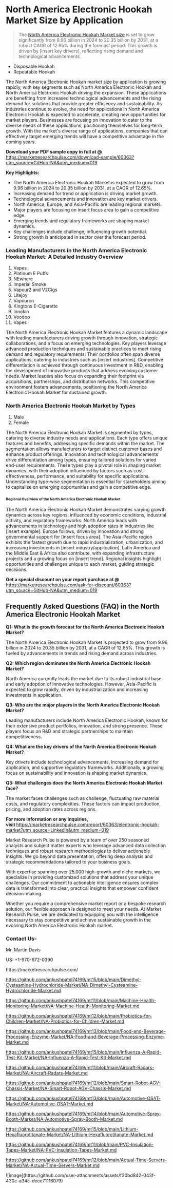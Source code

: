 <h1>North America Electronic Hookah Market&nbsp;Size by Application</h1><blockquote><p>The <a href="https://marketresearchpulse.com/download-sample/60363?utm_source=GitHub-NA&amp;utm_medium=019">North America Electronic Hookah Market size</a> is set to grow significantly from 9.96 billion in 2024 to 20.35 billion by 2031, at a robust CAGR of 12.65% during the forecast period. This growth is driven by [insert key drivers], reflecting rising demand and technological advancements.</p></blockquote><ul><li>Disposable Hookah<li> Repeatable Hookah</li></ul><p>The North America Electronic Hookah market size by application is growing rapidly, with key segments such as North America Electronic Hookah and North America Electronic Hookah driving the expansion. These applications are benefiting from increased technological advancements and the rising demand for solutions that provide greater efficiency and sustainability. As industries continue to evolve, the need for applications in North America Electronic Hookah is expected to accelerate, creating new opportunities for market players. Businesses are focusing on innovation to cater to the diverse needs of these applications, positioning themselves for long-term growth. With the market's diverse range of applications, companies that can effectively target emerging trends will have a competitive advantage in the coming years.</p><p><strong>Download your PDF sample copy in full at @ </strong><a href="https://marketresearchpulse.com/download-sample/60363?utm_source=GitHub-NA&amp;utm_medium=019">https://marketresearchpulse.com/download-sample/60363?utm_source=GitHub-NA&amp;utm_medium=019</a></p><p><strong>Key Highlights: </strong></p><ul><li>The North America Electronic Hookah Market is expected to grow from 9.96 billion in 2024 to 20.35 billion by 2031, at a CAGR of 12.65%.</li><li>Increasing demand for trend or application is driving market growth.</li><li>Technological advancements and innovation are key market drivers.</li><li>North America, Europe, and Asia-Pacific are leading regional markets.</li><li>Major players are focusing on insert focus area to gain a competitive edge.</li><li>Emerging trends and regulatory frameworks are shaping market dynamics.</li><li>Key challenges include challenge, influencing growth potential.</li><li>Strong growth is anticipated in sector over the forecast period.</li></ul><h3>Leading Manufacturers in the North America Electronic Hookah Market: A Detailed Industry Overview</h3><ol><li>Vapes</li><li>Platinum E Puffs</li><li>NEwhere</li><li>Imperial Smoke</li><li>Vapour2 and V2Cigs</li><li>Litejoy</li><li>Vapouron</li><li>Kingtons E-Cigarette</li><li>Innokin</li><li>Voodoo</li><li>Vapes</li></ol><div class="flex max-w-full flex-col flex-grow"><div class="min-h-8 text-message flex w-full flex-col items-end gap-2 whitespace-normal break-words [.text-message+&amp;]:mt-5" dir="auto" data-message-author-role="assistant" data-message-id="fd8432e4-4910-450d-b182-61b7bfb0a01f" data-message-model-slug="gpt-4o"><div class="flex w-full flex-col gap-1 empty:hidden first:pt-[3px]"><div class="markdown prose w-full break-words dark:prose-invert light"><p>The North America Electronic Hookah Market features a dynamic landscape with leading manufacturers driving growth through innovation, strategic collaborations, and a focus on emerging technologies. Key players leverage advanced production techniques and sustainable practices to meet rising demand and regulatory requirements. Their portfolios often span diverse applications, catering to industries such as [insert industries]. Competitive differentiation is achieved through continuous investment in R&amp;D, enabling the development of innovative products that address evolving customer needs. Market leaders also focus on expanding their footprint via acquisitions, partnerships, and distribution networks. This competitive environment fosters advancements, positioning the North America Electronic Hookah Market for sustained growth.</p></div></div></div></div><h3>North America Electronic Hookah Market by Types</h3><ol><li>Male<li> Female</li></ol><div class="flex max-w-full flex-col flex-grow"><div class="min-h-8 text-message flex w-full flex-col items-end gap-2 whitespace-normal break-words [.text-message+&amp;]:mt-5" dir="auto" data-message-author-role="assistant" data-message-id="084470be-0bb7-4664-bddf-5156b4f41249" data-message-model-slug="gpt-4o-mini"><div class="flex w-full flex-col gap-1 empty:hidden first:pt-[3px]"><div class="markdown prose w-full break-words dark:prose-invert light"><p>The North America Electronic Hookah Market is segmented by types, catering to diverse industry needs and applications. Each type offers unique features and benefits, addressing specific demands within the market. The segmentation allows manufacturers to target distinct customer bases and enhance product offerings. Innovation and technological advancements drive differentiation among types, ensuring tailored solutions for varied end-user requirements. These types play a pivotal role in shaping market dynamics, with their adoption influenced by factors such as cost-effectiveness, performance, and suitability for specific applications. Understanding type-wise segmentation is essential for stakeholders aiming to capitalize on emerging opportunities and gain a competitive edge.</p></div></div></div></div><h3><span style="font-size: 11px;">Regional Overview of the North America Electronic Hookah Market</span></h3><div class="flex max-w-full flex-col flex-grow"><div class="min-h-8 text-message flex w-full flex-col items-end gap-2 whitespace-normal break-words [.text-message+&amp;]:mt-5" dir="auto" data-message-author-role="assistant" data-message-id="e9038762-ce64-4e30-91c9-9bd413514231" data-message-model-slug="gpt-4o-mini"><div class="flex w-full flex-col gap-1 empty:hidden first:pt-[3px]"><div class="markdown prose w-full break-words dark:prose-invert light"><p>The North America Electronic Hookah Market demonstrates varying growth dynamics across key regions, influenced by economic conditions, industrial activity, and regulatory frameworks. North America leads with advancements in technology and high adoption rates in industries like [insert example]. Europe follows, driven by innovation and strong governmental support for [insert focus area]. The Asia-Pacific region exhibits the fastest growth due to rapid industrialization, urbanization, and increasing investments in [insert industry/application]. Latin America and the Middle East &amp; Africa also contribute, with expanding infrastructure projects and a growing focus on [insert trend]. Regional insights highlight opportunities and challenges unique to each market, guiding strategic decisions.</p></div></div></div></div><p><strong>Get a special discount on your report purchase at @ </strong><a href="https://marketresearchpulse.com/ask-for-discount/60363?utm_source=GitHub-NA&amp;utm_medium=019">https://marketresearchpulse.com/ask-for-discount/60363?utm_source=GitHub-NA&amp;utm_medium=019</a></p><h2>Frequently Asked Questions (FAQ) in the North America Electronic Hookah Market</h2><p><strong>Q1: What is the growth forecast for the North America Electronic Hookah Market?</strong></p><p>The North America Electronic Hookah Market is projected to grow from 9.96 billion in 2024 to 20.35 billion by 2031, at a CAGR of 12.65%. This growth is fueled by advancements in trends and rising demand across industries.</p><p><strong>Q2: Which region dominates the North America Electronic Hookah Market?</strong></p><p>North America currently leads the market due to its robust industrial base and early adoption of innovative technologies. However, Asia-Pacific is expected to grow rapidly, driven by industrialization and increasing investments in application.</p><p><strong>Q3: Who are the major players in the North America Electronic Hookah Market?</strong></p><p>Leading manufacturers include North America Electronic Hookah, known for their extensive product portfolios, innovation, and strong presence. These players focus on R&amp;D and strategic partnerships to maintain competitiveness.</p><p><strong>Q4: What are the key drivers of the North America Electronic Hookah Market?</strong></p><p>Key drivers include technological advancements, increasing demand for application, and supportive regulatory frameworks. Additionally, a growing focus on sustainability and innovation is shaping market dynamics.</p><p><strong>Q5: What challenges does the North America Electronic Hookah Market face?</strong></p><p>The market faces challenges such as challenge, fluctuating raw material costs, and regulatory complexities. These factors can impact production, pricing, and adoption rates across regions.</p><p><strong>For more information or any inquiries, visit&nbsp;</strong><a href="https://marketresearchpulse.com/report/60363/electronic-hookah-market?utm_source=Linkedin&utm_medium=019">https://marketresearchpulse.com/report/60363/electronic-hookah-market?utm_source=Linkedin&utm_medium=019</a></p><p>Market Research Pulse is powered by a team of over 250 seasoned analysts and subject matter experts who leverage advanced data collection techniques and robust research methodologies to deliver actionable insights. We go beyond data presentation, offering deep analysis and strategic recommendations tailored to your business goals.</p><p>With expertise spanning over 25,000 high-growth and niche markets, we specialize in providing customized solutions that address your unique challenges. Our commitment to actionable intelligence ensures complex data is transformed into clear, practical insights that empower confident decision-making.</p><p>Whether you require a comprehensive market report or a bespoke research solution, our flexible approach is designed to meet your needs. At Market Research Pulse, we are dedicated to equipping you with the intelligence necessary to stay competitive and achieve sustainable growth in the evolving North America Electronic Hookah market.</p><h3><strong>Contact Us-</strong></h3><p>Mr. Martin Davis</p><p>US: +1-970-672-0390</p><p>https://marketresearchpulse.com/</p><p><a href="https://github.com/ankushpatel74169/mt15/blob/main/Dimethyl-Cysteamine-Hydrochloride-Market/NA-Dimethyl-Cysteamine-Hydrochloride-Market.md">https://github.com/ankushpatel74169/mt15/blob/main/Dimethyl-Cysteamine-Hydrochloride-Market/NA-Dimethyl-Cysteamine-Hydrochloride-Market.md</a></p><p><a href="https://github.com/ankushpatel74169/mt11/blob/main/Machine-Health-Monitoring-Market/NA-Machine-Health-Monitoring-Market.md">https://github.com/ankushpatel74169/mt11/blob/main/Machine-Health-Monitoring-Market/NA-Machine-Health-Monitoring-Market.md</a></p><p><a href="https://github.com/ankushpatel74169/mt12/blob/main/Probiotics-for-Children-Market/NA-Probiotics-for-Children-Market.md">https://github.com/ankushpatel74169/mt12/blob/main/Probiotics-for-Children-Market/NA-Probiotics-for-Children-Market.md</a></p><p><a href="https://github.com/ankushpatel74169/mt13/blob/main/Food-and-Beverage-Processing-Enzyme-Market/NA-Food-and-Beverage-Processing-Enzyme-Market.md">https://github.com/ankushpatel74169/mt13/blob/main/Food-and-Beverage-Processing-Enzyme-Market/NA-Food-and-Beverage-Processing-Enzyme-Market.md</a></p><p><a href="https://github.com/ankushpatel74169/mt15/blob/main/Influenza-A-Rapid-Test-Kit-Market/NA-Influenza-A-Rapid-Test-Kit-Market.md">https://github.com/ankushpatel74169/mt15/blob/main/Influenza-A-Rapid-Test-Kit-Market/NA-Influenza-A-Rapid-Test-Kit-Market.md</a></p><p><a href="https://github.com/ankushpatel74169/mt11/blob/main/Aircraft-Radars-Market/NA-Aircraft-Radars-Market.md">https://github.com/ankushpatel74169/mt11/blob/main/Aircraft-Radars-Market/NA-Aircraft-Radars-Market.md</a></p><p><a href="https://github.com/ankushpatel74169/mt12/blob/main/Smart-Robot-AGV-Chassis-Market/NA-Smart-Robot-AGV-Chassis-Market.md">https://github.com/ankushpatel74169/mt12/blob/main/Smart-Robot-AGV-Chassis-Market/NA-Smart-Robot-AGV-Chassis-Market.md</a></p><p><a href="https://github.com/ankushpatel74169/mt13/blob/main/Automotive-OSAT-Market/NA-Automotive-OSAT-Market.md">https://github.com/ankushpatel74169/mt13/blob/main/Automotive-OSAT-Market/NA-Automotive-OSAT-Market.md</a></p><p><a href="https://github.com/ankushpatel74169/mt14/blob/main/Automotive-Spray-Booth-Market/NA-Automotive-Spray-Booth-Market.md">https://github.com/ankushpatel74169/mt14/blob/main/Automotive-Spray-Booth-Market/NA-Automotive-Spray-Booth-Market.md</a></p><p><a href="https://github.com/ankushpatel74169/mt15/blob/main/Lithium-Hexafluorotitanate-Market/NA-Lithium-Hexafluorotitanate-Market.md">https://github.com/ankushpatel74169/mt15/blob/main/Lithium-Hexafluorotitanate-Market/NA-Lithium-Hexafluorotitanate-Market.md</a></p><p><a href="https://github.com/ankushpatel74169/mt11/blob/main/PVC-Insulation-Tapes-Market/NA-PVC-Insulation-Tapes-Market.md">https://github.com/ankushpatel74169/mt11/blob/main/PVC-Insulation-Tapes-Market/NA-PVC-Insulation-Tapes-Market.md</a></p><p><a href="https://github.com/ankushpatel74169/mt12/blob/main/Actual-Time-Servers-Market/NA-Actual-Time-Servers-Market.md">https://github.com/ankushpatel74169/mt12/blob/main/Actual-Time-Servers-Market/NA-Actual-Time-Servers-Market.md</a></p>
![image](https://github.com/user-attachments/assets/f30bd842-043f-430c-a34c-decc71116079)
